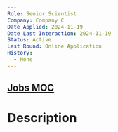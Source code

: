 ```yaml
---
Role: Senior Scientist
Company: Company C
Date Applied: 2024-11-19
Date Last Interaction: 2024-11-19
Status: Active
Last Round: Online Application
History:
  - None
---
```


## [Jobs MOC](Jobs%20MOC.md)
# Description
